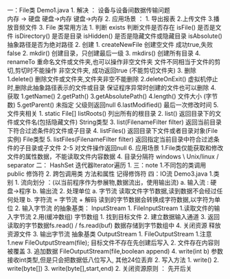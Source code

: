 一：File类  Demo1.java
    1. 解决 ： 设备与设备间数据传输问题  
        内存 -> 硬盘  硬盘->内存 键盘->内存
    2. 应用场景 ：
        1. 导出报表 2.上传文件 3.播放音频文件 
    3. File 类常用方法
        1. 判断
            exists 判断文件是否存在
            isFile() 是否是文件
            isDirectory()  是否是目录
            isHidden()  是否是隐藏文件或隐藏目录
            isAbsolute()  抽象路径是否为绝对路径
        2. 创建
            1. createNewFile   创建空文件 成功true,失败 false
            2. mkdir()        创建目录，只创建最后一级
            3. mkdirs()       创建所有目录
            4. renameTo       重命名文件或文件夹,也可以操作非空文件夹
                              文件不同相当于文件的剪切,剪切时不能操作
                              非空文件夹, 成功返回true (不能剪切文件夹)
        3. 删除
            1.delete()  删除文件或文件夹,文件夹非空不能删除
            2.deleteOnExit() 虚拟机停止时,删除此抽象路径表示的文件或目录
                保证程序异常时创建的文件也可以删除
        4. 获取
            1.getName()
            2.getPath()
            3.getAbsolutePath()
            4.length()      文件大小 (字节数)
            5.getParent()    未指定 父级则返回null
            6.lastModified()  最后一次修改时间
        5. 文件夹相关
            1. static File[] listRoots() 列出所有的根目录
            2. list()  返回目录下的文件或文件名(包括隐藏文件) String类型
            3. list(FilenameFilter filter) 返回当前目录下符合过滤条件的文件或子目录
            4. listFiles()   返回目录下文件或者目录对象(File 实例)  File类型
            5. listFiles(FilenameFilter filter) 返回指定当前目录中符合过滤条件的子目录或子文件
            2-5 对文件操作返回null
        6. 应用场景
            1.File类仅能获取和修改文件的属性数据，不能读取文件内容数据
    4. 目录分隔符
        windows  \   Unix/linux /   separator
二： HashSet  迭代器Iterator遍历
    1.
三：note
    1.不同包的类调用 public 修饰符
    2. 跨包调用类 方法和属性  记得修饰符
四：IO流  Demo3.java
    1.类别
        1. 流向划分 ：(以当前程序作为参展物,数据流出，使用输出流)
           a. 输入流 :
                硬盘->程序
           b. 输出流
        2. 处理单位
            a. 字节流
                读取文件字节数据,读到数据不会经过任何处理
            b. 字符流 = 字节流 + 解码
                读到的字节数据会转换成字符数据,以字符为单位
    2. 输入字节流 的抽象基类： InputStream
        1. FileInputStream  1.读取文件的输入字节流 2.用(缓冲数组) 字节数组
            1. 找到目标文件
            2. 建立数据输入通道
            3. 返回读取的字节数据fs.read() / fs.read(buf) 数据存储到字节数组中
            4. 关闭资源  释放资源文件
    3. 输出字节流 抽象基类  OutputStream 
        1. FileOutputStream
            1.注意
                1.new FileOutputStream(file); 目标文件不存在先创建后写入
                2. 文件存在内容则被覆盖
                3. 追加数据 FileOutputStream(file,boolean append)
                4. write(int b) 参数接收int类型,但是只会把数据低八位写入,
                    其他24位丢弃
            2. 写入方法
                1. write()
                2. write(byte[])
                3. write(byte[],start,end)
        2. 关闭资源原则 ： 先开后关